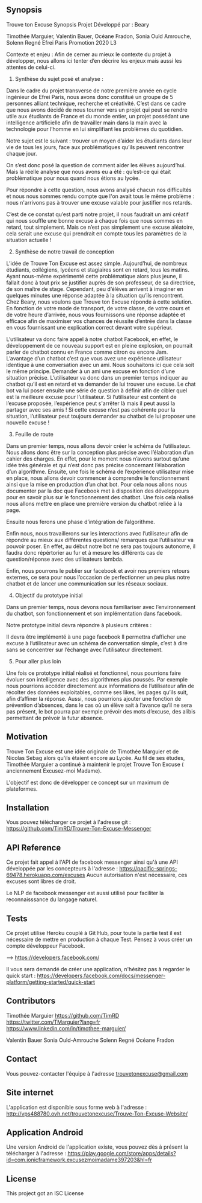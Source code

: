 ## Synopsis
Trouve ton Excuse
Synopsis Projet Développé par :
Beary 

Timothée Marguier, Valentin Bauer, Océane Fradon, Sonia Ould Amrouche, Solenn Regné
Efrei Paris Promotion 2020
L3

Contexte et enjeu :
Afin de cerner au mieux le contexte du projet à développer, nous allons ici tenter d’en décrire les enjeux mais aussi les attentes de celui-ci.

1.	Synthèse du sujet posé et analyse :

Dans le cadre du projet transverse de notre première année en cycle ingénieur de Efrei Paris, nous avons donc constitué un groupe de 5 personnes alliant technique, recherche et créativité. C’est dans ce cadre que nous avons décidé de nous tourner vers un projet qui peut se rendre utile aux étudiants de France et du monde entier, un projet possédant une intelligence artificielle afin de travailler main dans la main avec la technologie pour l’homme en lui simplifiant les problèmes du quotidien.

Notre sujet est le suivant : trouver un moyen d’aider les étudiants dans leur vie de tous les jours, face aux problématiques qu’ils peuvent rencontrer chaque jour.

On s’est donc posé la question de comment aider les élèves aujourd’hui. Mais la réelle analyse que nous avons eu a été : qu’est-ce qui était problématique pour nous quand nous étions au lycée.

Pour répondre à cette question, nous avons analysé chacun nos difficultés et nous nous sommes rendu compte que l'on avait tous le même problème : nous n'arrivons pas à trouver une excuse valable pour justifier nos retards.

C’est de ce constat qu’est parti notre projet, il nous faudrait un ami créatif qui nous souffle une bonne excuse à chaque fois que nous sommes en retard, tout simplement. Mais ce n’est pas simplement une excuse aléatoire, cela serait une excuse qui prendrait en compte tous les paramètres de la situation actuelle !


2.	Synthèse de notre travail de conception 


L’idée de Trouve Ton Excuse est assez simple. Aujourd’hui, de nombreux étudiants, collégiens, lycéens et stagiaires sont en retard, tous les matins. Ayant nous-même expérimenté cette problématique alors plus jeune, il fallait donc à tout prix se justifier auprès de son professeur, de sa directrice, de son maître de stage. 
Cependant, peu d’élèves arrivent à imaginer en quelques minutes une réponse adaptée à la situation qu’ils rencontrent. Chez Beary, nous voulons que Trouve ton Excuse réponde à cette solution. En fonction de votre mode de transport, de votre classe, de votre cours et de votre heure d’arrivée, nous vous fournissons une réponse adaptée et efficace afin de maximiser vos chances de réussite d’entrée dans la classe en vous fournissant une explication correct devant votre supérieur. 

L’utilisateur va donc faire appel à notre chatbot Facebook, en effet, le développement de ce nouveau support est en pleine explosion, on pourrait parler de chatbot connu en France comme citron ou encore Jam. L’avantage d’un chatbot c’est que vous avez une expérience utilisateur identique à une conversation avec un ami. Nous souhaitons ici que cela soit le même principe. Demander à un ami une excuse en fonction d’une situation précise. 
L’utilisateur va donc dans un premier temps indiquer au chatbot qu’il est en retard et va demander de lui trouver une excuse. Le chat bot va lui poser ensuite une série de question à définir afin de cibler quel est la meilleure excuse pour l’utilisateur. Si l’utilisateur est content de l’excuse proposée, l’expérience peut s'arrêter là mais il peut aussi la partager avec ses amis ! Si cette excuse n’est pas cohérente pour la situation, l’utilisateur peut toujours demander au chatbot de lui proposer une nouvelle excuse !


3.	Feuille de route

Dans un premier temps, nous allons devoir créer le schéma de l’utilisateur. Nous allons donc être sur la conception plus précise avec l’élaboration d’un cahier des charges. En effet, pour le moment nous n’avons surtout qu’une idée très générale et qui n’est donc pas précise concernant l’élaboration d’un algorithme. Ensuite, une fois le schéma de l’expérience utilisateur mise en place, nous allons devoir commencer à comprendre le fonctionnement ainsi que la mise en production d’un chat bot. Pour cela nous allons nous documenter par la doc que Facebook met à disposition des développeurs pour en savoir plus sur le fonctionnement des chatbot. 
Une fois cela réalisé nous allons mettre en place une première version du chatbot reliée à la page.

Ensuite nous ferons une phase d’intégration de l’algorithme.

Enfin nous, nous travaillerons sur les interactions avec l’utilisateur afin de répondre au mieux aux différentes questions/ remarques que l’utilisateur va pouvoir poser. En effet, au début notre bot ne sera pas toujours autonome, il faudra donc répértorier au fur et à mesure les différents cas de question/réponse avec des utilisateurs lambda.

Enfin, nous pourrons le publier sur facebook et avoir nos premiers retours externes, ce sera pour nous l’occasion de perfectionner un peu plus notre chatbot et de lancer une communication sur les réseaux sociaux.


4.	Objectif du prototype initial 

Dans un premier temps, nous devons nous familiariser avec l’environnement du chatbot, son fonctionnement et son implémentation dans facebook. 

Notre prototype initial devra répondre à plusieurs critères :

Il devra être implémenté à une page facebook
Il permettra d’afficher une excuse à l’utilisateur avec un schéma de conversation simple, c’est à dire sans se concentrer sur l’échange avec l’utilisateur directement.

5. Pour aller plus loin

Une fois ce prototype initial réalisé et fonctionnel, nous pourrions faire évoluer son intelligence avec des algorithmes plus poussés. Par exemple nous pourrions accéder directement aux informations de l’utilisateur afin de récolter des données exploitables, comme ses likes, les pages qu’ils suit, afin d’affiner la réponse. Aussi, nous pourrions ajouter une fonction de prévention d’absences,  dans le cas où un élève sait à l’avance qu’il ne sera pas présent, le bot pourra par exemple prévoir des mots d’excuse, des alibis permettant de prévoir la futur absence. 

## Motivation

Trouve Ton Excuse est une idée originale de Timothée Marguier et de Nicolas Sebag alors qu'ils étaient encore au Lycée. Au fil de ses études, Timothée Marguier a continué à maintenir le projet Trouve Ton Excuse ( anciennement Excusez-moi Madame).

L'objectif est donc de développer ce concept sur un maximum de plateformes.

## Installation

Vous pouvez télécharger ce projet à l'adresse git : https://github.com/TimRD/Trouve-Ton-Excuse-Messenger

## API Reference

Ce projet fait appel à l'API de facebook messenger ainsi qu'à une API développée par les concepteurs à l'adresse : https://pacific-springs-69478.herokuapp.com/excuses Aucun autorisation n'est nécessaire, ces excuses sont libres de droit.

Le NLP de facebook messenger est aussi utilisé pour faciliter la reconnaisssance du langage naturel.

## Tests

Ce projet utilise Heroku couplé à Git Hub, pour toute la partie test il est nécessaire de mettre en production à chaque Test. Pensez à vous créer un compte développeur Facebook.

--> https://developers.facebook.com/

Il vous sera demandé de créer une application, n'hésitez pas à regarder le quick start : https://developers.facebook.com/docs/messenger-platform/getting-started/quick-start

## Contributors

Timothée Marguier 
	https://github.com/TimRD
	https://twitter.com/TMarguier?lang=fr
	https://www.linkedin.com/in/timothee-marguier/

Valentin Bauer
Sonia Ould-Amrouche
Solenn Regné
Océane Fradon

## Contact

Vous pouvez-contacter l'équipe à l'adresse trouvetonexcuse@gmail.com


## Site internet

L'application est disponible sous forme web à l'adresse : http://vps488780.ovh.net/trouvetonexcuse/Trouve-Ton-Excuse-Website/

## Application Android

Une version Android de l'application existe, vous pouvez dès à présent la télécharger à l'adresse : https://play.google.com/store/apps/details?id=com.ionicframework.excusezmoimadame397203&hl=fr


## License

This project got an ISC License